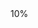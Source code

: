 <div class="ant-progress ant-progress--label">
    <div class="ant-progress__outer">
        <div class="ant-progress__inner"></div>
    </div>
    <div class="ant-progress__text">10%</div>
</div>

<div class="ant-progress">
    <div class="ant-progress__outer">
        <div class="ant-progress__inner"></div>
    </div>
</div>
